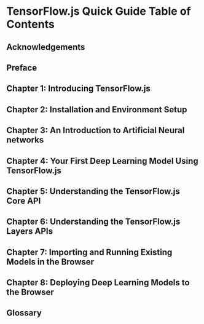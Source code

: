 # TensorFlow.js Quick Guide Table of Contents

## Acknowledgements

## Preface

## Chapter 1: Introducing TensorFlow.js

## Chapter 2: Installation and Environment Setup

## Chapter 3: An Introduction to Artificial Neural networks

## Chapter 4: Your First Deep Learning Model Using TensorFlow.js

## Chapter 5: Understanding the TensorFlow.js Core API

## Chapter 6: Understanding the TensorFlow.js Layers APIs

## Chapter 7: Importing and Running Existing Models in the Browser

## Chapter 8: Deploying Deep Learning Models to the Browser

## Glossary

